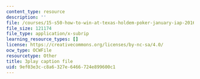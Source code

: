 ```yaml
---
content_type: resource
description: ''
file: /courses/15-s50-how-to-win-at-texas-holdem-poker-january-iap-2016/9ef03e3cc8a6327e6466724e899600c1_62nDLA_A8gs.srt
file_size: 121174
file_type: application/x-subrip
learning_resource_types: []
license: https://creativecommons.org/licenses/by-nc-sa/4.0/
ocw_type: OCWFile
resourcetype: Other
title: 3play caption file
uid: 9ef03e3c-c8a6-327e-6466-724e899600c1
---
```

